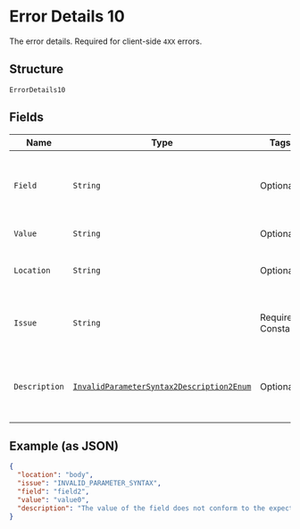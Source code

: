 
# Error Details 10

The error details. Required for client-side `4XX` errors.

## Structure

`ErrorDetails10`

## Fields

| Name | Type | Tags | Description | Getter | Setter |
|  --- | --- | --- | --- | --- | --- |
| `Field` | `String` | Optional | The field that caused the error. If this field is in the body, set this value to the field's JSON pointer value. Required for client-side errors. | String getField() | setField(String field) |
| `Value` | `String` | Optional | The value of the field that caused the error. | String getValue() | setValue(String value) |
| `Location` | `String` | Optional | The location of the field that caused the error. Value is `body`, `path`, or `query`.<br>**Default**: `"body"` | String getLocation() | setLocation(String location) |
| `Issue` | `String` | Required, Constant | The unique, fine-grained application-level error code.<br>**Default**: `"INVALID_PARAMETER_SYNTAX"` | String getIssue() | setIssue(String issue) |
| `Description` | [`InvalidParameterSyntax2Description2Enum`](../../doc/models/invalid-parameter-syntax-2-description-2-enum.md) | Optional | The human-readable description for an issue. The description can change over the lifetime of an API, so clients must not depend on this value. | InvalidParameterSyntax2Description2Enum getDescription() | setDescription(InvalidParameterSyntax2Description2Enum description) |

## Example (as JSON)

```json
{
  "location": "body",
  "issue": "INVALID_PARAMETER_SYNTAX",
  "field": "field2",
  "value": "value0",
  "description": "The value of the field does not conform to the expected format."
}
```

